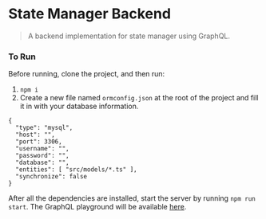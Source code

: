 # State Manager Backend
> A backend implementation for state manager using GraphQL.

### To Run

Before running, clone the project, and then run:
1. `npm i`
2. Create a new file named `ormconfig.json` at the root of the project and fill it in with your database information.

```
{
  "type": "mysql",
  "host": "",
  "port": 3306,
  "username": "",
  "password": "",
  "database": "",
  "entities": [ "src/models/*.ts" ],
  "synchronize": false
}
```

After all the dependencies are installed, start the server by running `npm run start`.
The GraphQL playground will be available [here](http://localhost:4000).

